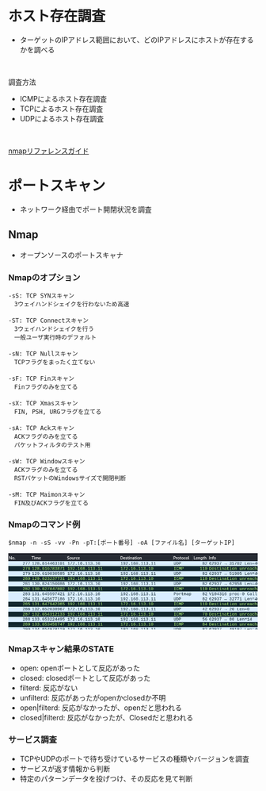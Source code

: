 # ホスト存在調査
- ターゲットのIPアドレス範囲において、どのIPアドレスにホストが存在するかを調べる
<br>

調査方法
- ICMPによるホスト存在調査
- TCPによるホスト存在調査
- UDPによるホスト存在調査
<br>

[nmapリファレンスガイド](https://nmap.org/book/man.html)
<br>


# ポートスキャン
- ネットワーク経由でポート開閉状況を調査

## Nmap
- オープンソースのポートスキャナ

### Nmapのオプション
```
-sS: TCP SYNスキャン
　3ウェイハンドシェイクを行わないため高速

-ST: TCP Connectスキャン
　3ウェイハンドシェイクを行う
　一般ユーザ実行時のデフォルト

-sN: TCP Nullスキャン
　TCPフラグをまったく立てない

-sF: TCP Finスキャン
　Finフラグのみを立てる

-sX: TCP Xmasスキャン
　FIN, PSH, URGフラグを立てる

-sA: TCP Ackスキャン
　ACKフラグのみを立てる
　パケットフィルタのテスト用

-sW: TCP Windowスキャン
　ACKフラグのみを立てる
　RSTパケットのWindowsサイズで開閉判断

-sM: TCP Maimonスキャン
　FIN及びACKフラグを立てる
```

### Nmapのコマンド例
```
$nmap -n -sS -vv -Pn -pT:[ポート番号] -oA [ファイル名] [ターゲットIP]
```
![wiresharlでnmap通信の様子を確認したときのもの](./nmap.png)


### Nmapスキャン結果のSTATE
- open: openポートとして反応があった
- closed: closedポートとして反応があった
- filterd: 反応がない
- unfilterd: 反応があったがopenかclosedか不明
- open|filterd: 反応がなかったが、openだと思われる
- closed|filterd: 反応がなかったが、Closedだと思われる

### サービス調査
- TCPやUDPのポートで待ち受けているサービスの種類やバージョンを調査
- サービスが返す情報から判断
- 特定のパターンデータを投げつけ、その反応を見て判断

